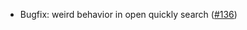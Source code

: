 * Bugfix: weird behavior in open quickly search ([#136](https://github.com/qvacua/vimr/issues/154))
